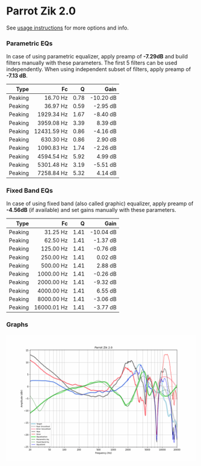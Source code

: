 # Parrot Zik 2.0
See [usage instructions](https://github.com/jaakkopasanen/AutoEq#usage) for more options and info.

### Parametric EQs
In case of using parametric equalizer, apply preamp of **-7.29dB** and build filters manually
with these parameters. The first 5 filters can be used independently.
When using independent subset of filters, apply preamp of **-7.13 dB**.

| Type    | Fc          |    Q | Gain      |
|--------:|------------:|-----:|----------:|
| Peaking | 16.70 Hz    | 0.78 | -10.20 dB |
| Peaking | 36.97 Hz    | 0.59 | -2.95 dB  |
| Peaking | 1929.34 Hz  | 1.67 | -8.40 dB  |
| Peaking | 3959.08 Hz  | 3.39 | 8.39 dB   |
| Peaking | 12431.59 Hz | 0.86 | -4.16 dB  |
| Peaking | 630.30 Hz   | 0.86 | 2.90 dB   |
| Peaking | 1090.83 Hz  | 1.74 | -2.26 dB  |
| Peaking | 4594.54 Hz  | 5.92 | 4.99 dB   |
| Peaking | 5301.48 Hz  | 3.19 | -5.51 dB  |
| Peaking | 7258.84 Hz  | 5.32 | 4.14 dB   |

### Fixed Band EQs
In case of using fixed band (also called graphic) equalizer, apply preamp of **-4.56dB**
(if available) and set gains manually with these parameters.

| Type    | Fc          |    Q | Gain      |
|--------:|------------:|-----:|----------:|
| Peaking | 31.25 Hz    | 1.41 | -10.04 dB |
| Peaking | 62.50 Hz    | 1.41 | -1.37 dB  |
| Peaking | 125.00 Hz   | 1.41 | -0.76 dB  |
| Peaking | 250.00 Hz   | 1.41 | 0.02 dB   |
| Peaking | 500.00 Hz   | 1.41 | 2.88 dB   |
| Peaking | 1000.00 Hz  | 1.41 | -0.26 dB  |
| Peaking | 2000.00 Hz  | 1.41 | -9.32 dB  |
| Peaking | 4000.00 Hz  | 1.41 | 6.55 dB   |
| Peaking | 8000.00 Hz  | 1.41 | -3.06 dB  |
| Peaking | 16000.01 Hz | 1.41 | -3.77 dB  |

### Graphs
![](./Parrot%20Zik%202.0.png)